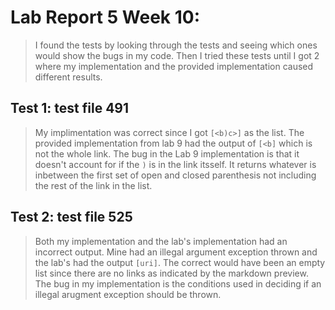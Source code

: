 # Lab Report 5 Week 10: 
> I found the tests by looking through the tests and seeing which ones would show the bugs in my code. Then I tried these tests until I got 2 where my implementation and the provided implementation caused different results. 
## Test 1: test file 491
> My implimentation was correct since I got ```[<b)c>]``` as the list. The provided implementation from lab 9 had the output of ```[<b]``` which is not the whole link.
> The bug in the Lab 9 implementation is that it doesn't account for if the ```)``` is in the link itsself. It returns whatever is inbetween the first set of open and closed parenthesis not including the rest of the link in the list. 

## Test 2: test file 525
> Both my implementation and the lab's implementation had an incorrect output. Mine had an illegal argument exception thrown and the lab's had the output ```[uri]```. The correct would have been an empty list since there are no links as indicated by the markdown preview. 
> The bug in my implementation is the conditions used in deciding if an illegal arugment exception should be thrown. 
